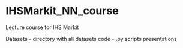 # IHSMarkit_NN_course
Lecture course for IHS Markit

Datasets - directory with all datasets
code - .py scripts
presentations
